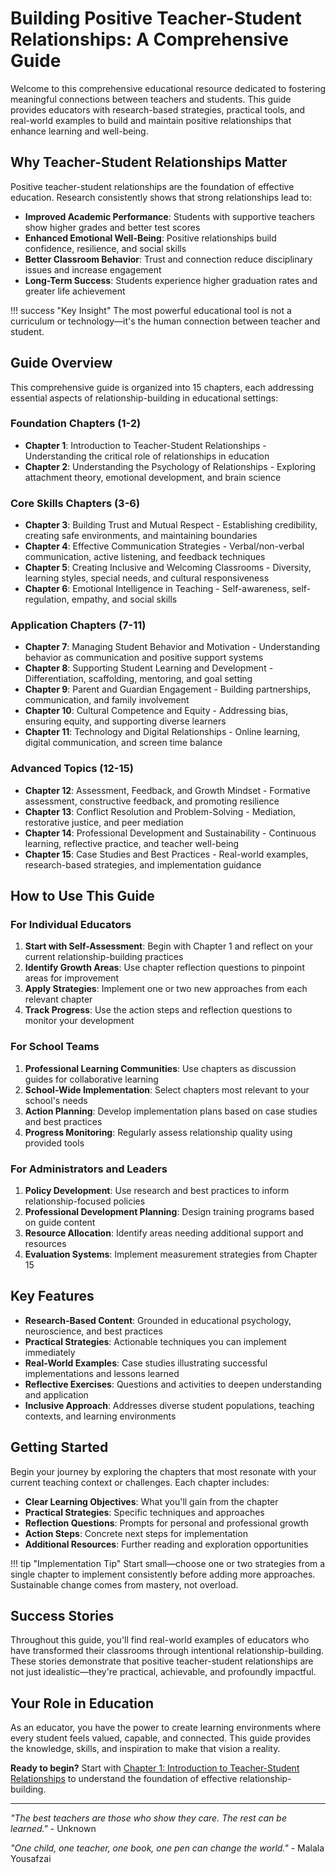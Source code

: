 # Building Positive Teacher-Student Relationships: A Comprehensive Guide

Welcome to this comprehensive educational resource dedicated to fostering meaningful connections between teachers and students. This guide provides educators with research-based strategies, practical tools, and real-world examples to build and maintain positive relationships that enhance learning and well-being.

## Why Teacher-Student Relationships Matter

Positive teacher-student relationships are the foundation of effective education. Research consistently shows that strong relationships lead to:

- **Improved Academic Performance**: Students with supportive teachers show higher grades and better test scores
- **Enhanced Emotional Well-Being**: Positive relationships build confidence, resilience, and social skills
- **Better Classroom Behavior**: Trust and connection reduce disciplinary issues and increase engagement
- **Long-Term Success**: Students experience higher graduation rates and greater life achievement

!!! success "Key Insight"
    The most powerful educational tool is not a curriculum or technology—it's the human connection between teacher and student.

## Guide Overview

This comprehensive guide is organized into 15 chapters, each addressing essential aspects of relationship-building in educational settings:

### Foundation Chapters (1-2)
- **Chapter 1**: Introduction to Teacher-Student Relationships - Understanding the critical role of relationships in education
- **Chapter 2**: Understanding the Psychology of Relationships - Exploring attachment theory, emotional development, and brain science

### Core Skills Chapters (3-6)
- **Chapter 3**: Building Trust and Mutual Respect - Establishing credibility, creating safe environments, and maintaining boundaries
- **Chapter 4**: Effective Communication Strategies - Verbal/non-verbal communication, active listening, and feedback techniques
- **Chapter 5**: Creating Inclusive and Welcoming Classrooms - Diversity, learning styles, special needs, and cultural responsiveness
- **Chapter 6**: Emotional Intelligence in Teaching - Self-awareness, self-regulation, empathy, and social skills

### Application Chapters (7-11)
- **Chapter 7**: Managing Student Behavior and Motivation - Understanding behavior as communication and positive support systems
- **Chapter 8**: Supporting Student Learning and Development - Differentiation, scaffolding, mentoring, and goal setting
- **Chapter 9**: Parent and Guardian Engagement - Building partnerships, communication, and family involvement
- **Chapter 10**: Cultural Competence and Equity - Addressing bias, ensuring equity, and supporting diverse learners
- **Chapter 11**: Technology and Digital Relationships - Online learning, digital communication, and screen time balance

### Advanced Topics (12-15)
- **Chapter 12**: Assessment, Feedback, and Growth Mindset - Formative assessment, constructive feedback, and promoting resilience
- **Chapter 13**: Conflict Resolution and Problem-Solving - Mediation, restorative justice, and peer mediation
- **Chapter 14**: Professional Development and Sustainability - Continuous learning, reflective practice, and teacher well-being
- **Chapter 15**: Case Studies and Best Practices - Real-world examples, research-based strategies, and implementation guidance

## How to Use This Guide

### For Individual Educators
1. **Start with Self-Assessment**: Begin with Chapter 1 and reflect on your current relationship-building practices
2. **Identify Growth Areas**: Use chapter reflection questions to pinpoint areas for improvement
3. **Apply Strategies**: Implement one or two new approaches from each relevant chapter
4. **Track Progress**: Use the action steps and reflection questions to monitor your development

### For School Teams
1. **Professional Learning Communities**: Use chapters as discussion guides for collaborative learning
2. **School-Wide Implementation**: Select chapters most relevant to your school's needs
3. **Action Planning**: Develop implementation plans based on case studies and best practices
4. **Progress Monitoring**: Regularly assess relationship quality using provided tools

### For Administrators and Leaders
1. **Policy Development**: Use research and best practices to inform relationship-focused policies
2. **Professional Development Planning**: Design training programs based on guide content
3. **Resource Allocation**: Identify areas needing additional support and resources
4. **Evaluation Systems**: Implement measurement strategies from Chapter 15

## Key Features

- **Research-Based Content**: Grounded in educational psychology, neuroscience, and best practices
- **Practical Strategies**: Actionable techniques you can implement immediately
- **Real-World Examples**: Case studies illustrating successful implementations and lessons learned
- **Reflective Exercises**: Questions and activities to deepen understanding and application
- **Inclusive Approach**: Addresses diverse student populations, teaching contexts, and learning environments

## Getting Started

Begin your journey by exploring the chapters that most resonate with your current teaching context or challenges. Each chapter includes:

- **Clear Learning Objectives**: What you'll gain from the chapter
- **Practical Strategies**: Specific techniques and approaches
- **Reflection Questions**: Prompts for personal and professional growth
- **Action Steps**: Concrete next steps for implementation
- **Additional Resources**: Further reading and exploration opportunities

!!! tip "Implementation Tip"
    Start small—choose one or two strategies from a single chapter to implement consistently before adding more approaches. Sustainable change comes from mastery, not overload.

## Success Stories

Throughout this guide, you'll find real-world examples of educators who have transformed their classrooms through intentional relationship-building. These stories demonstrate that positive teacher-student relationships are not just idealistic—they're practical, achievable, and profoundly impactful.

## Your Role in Education

As an educator, you have the power to create learning environments where every student feels valued, capable, and connected. This guide provides the knowledge, skills, and inspiration to make that vision a reality.

**Ready to begin?** Start with [Chapter 1: Introduction to Teacher-Student Relationships](chapter1-introduction.md) to understand the foundation of effective relationship-building.

---

*"The best teachers are those who show they care. The rest can be learned."* - Unknown

*"One child, one teacher, one book, one pen can change the world."* - Malala Yousafzai

